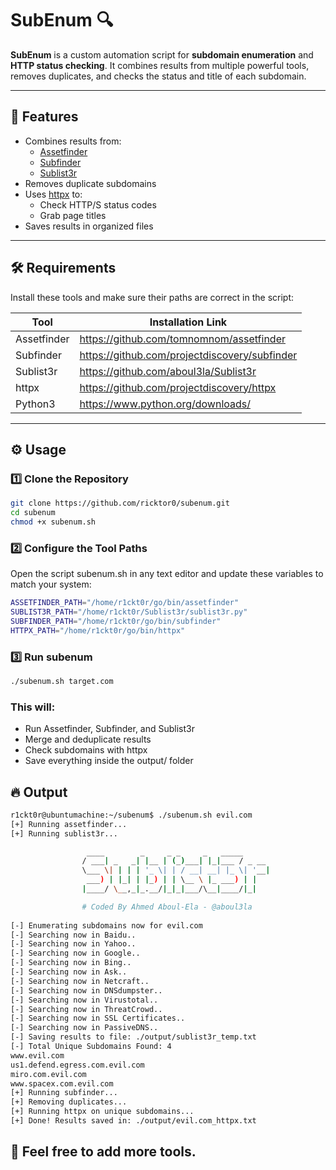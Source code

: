 # SubEnum 🔍

**SubEnum** is a custom automation script for **subdomain enumeration** and **HTTP status checking**. It combines results from multiple powerful tools, removes duplicates, and checks the status and title of each subdomain.

---

## 🚀 Features

- Combines results from:
  - [Assetfinder](https://github.com/tomnomnom/assetfinder)
  - [Subfinder](https://github.com/projectdiscovery/subfinder)
  - [Sublist3r](https://github.com/aboul3la/Sublist3r)
- Removes duplicate subdomains
- Uses [httpx](https://github.com/projectdiscovery/httpx) to:
  - Check HTTP/S status codes
  - Grab page titles
- Saves results in organized files

---

## 🛠 Requirements

Install these tools and make sure their paths are correct in the script:

| Tool         | Installation Link                                          |
|-------------|------------------------------------------------------------|
| Assetfinder | https://github.com/tomnomnom/assetfinder                   |
| Subfinder   | https://github.com/projectdiscovery/subfinder              |
| Sublist3r   | https://github.com/aboul3la/Sublist3r                      |
| httpx       | https://github.com/projectdiscovery/httpx                  |
| Python3     | https://www.python.org/downloads/                          |
---

## ⚙️ Usage

### 1️⃣ Clone the Repository

```bash
git clone https://github.com/ricktor0/subenum.git
cd subenum
chmod +x subenum.sh
```

### 2️⃣ Configure the Tool Paths
Open the script subenum.sh in any text editor and update these variables to match your system:
```bash
ASSETFINDER_PATH="/home/r1ckt0r/go/bin/assetfinder"
SUBLIST3R_PATH="/home/r1ckt0r/Sublist3r/sublist3r.py"
SUBFINDER_PATH="/home/r1ckt0r/go/bin/subfinder"
HTTPX_PATH="/home/r1ckt0r/go/bin/httpx"
```

### 3️⃣ Run subenum
```bash
./subenum.sh target.com
```
### This will:

- Run Assetfinder, Subfinder, and Sublist3r
- Merge and deduplicate results
- Check subdomains with httpx
- Save everything inside the output/ folder
  
## 🔥 Output

```bash
r1ckt0r@ubuntumachine:~/subenum$ ./subenum.sh evil.com
[+] Running assetfinder...
[+] Running sublist3r...

                 ____        _     _ _     _   _____
                / ___| _   _| |__ | (_)___| |_|___ / _ __
                \___ \| | | | '_ \| | / __| __| |_ \| '__|
                 ___) | |_| | |_) | | \__ \ |_ ___) | |
                |____/ \__,_|_.__/|_|_|___/\__|____/|_|

                # Coded By Ahmed Aboul-Ela - @aboul3la
    
[-] Enumerating subdomains now for evil.com
[-] Searching now in Baidu..
[-] Searching now in Yahoo..
[-] Searching now in Google..
[-] Searching now in Bing..
[-] Searching now in Ask..
[-] Searching now in Netcraft..
[-] Searching now in DNSdumpster..
[-] Searching now in Virustotal..
[-] Searching now in ThreatCrowd..
[-] Searching now in SSL Certificates..
[-] Searching now in PassiveDNS..
[-] Saving results to file: ./output/sublist3r_temp.txt
[-] Total Unique Subdomains Found: 4
www.evil.com
us1.defend.egress.com.evil.com
miro.com.evil.com
www.spacex.com.evil.com
[+] Running subfinder...
[+] Removing duplicates...
[+] Running httpx on unique subdomains...
[+] Done! Results saved in: ./output/evil.com_httpx.txt
```
## 👀 Feel free to add more tools. 

